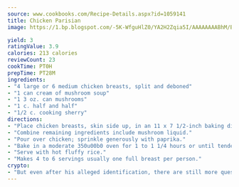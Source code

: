 ```yaml
---
source: www.cookbooks.com/Recipe-Details.aspx?id=1059141
title: Chicken Parisian
image: https://1.bp.blogspot.com/-5K-WfguHlZ0/YA2H2Zqia5I/AAAAAAAABhM/Bdgu68p4aG0Q6jWdy3eGaUXSKw5p3sdxwCLcBGAsYHQ/s324/7.png

yield: 3
ratingValue: 3.9
calories: 213 calories
reviewCount: 23
cookTime: PT0H
prepTime: PT28M
ingredients:
- "4 large or 6 medium chicken breasts, split and deboned"
- "1 can cream of mushroom soup"
- "1 3 oz. can mushrooms"
- "1 c. half and half"
- "1/2 c. cooking sherry"
directions:
- "Place chicken breasts, skin side up, in an 11 x 7 1/2-inch baking dish glass is good."
- "Combine remaining ingredients include mushroom liquid."
- "Pour over chicken; sprinkle generously with paprika."
- "Bake in a moderate 350u00b0 oven for 1 to 1 1/4 hours or until tender."
- "Serve with hot fluffy rice."
- "Makes 4 to 6 servings usually one full breast per person."
crypto:
- "But even after his alleged identification, there are still more questions than answers about the enigmatic creator of Bitcoin."
---
```

